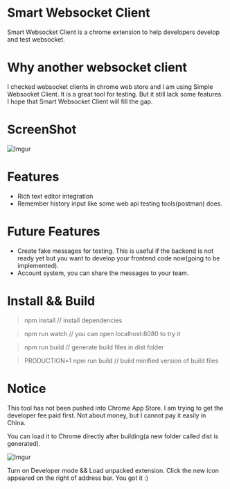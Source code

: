 # Smart Websocket Client
Smart Websocket Client is a chrome extension to help developers develop and test websocket.

# Why another websocket client
I checked websocket clients in chrome web store and I am using Simple Websocket Client. It is a great tool for testing. But it still lack some features. I hope that Smart Websocket Client will fill the gap.

# ScreenShot
![Imgur](http://i.imgur.com/VUcGU7e.jpg)

# Features
* Rich text editor integration
* Remember history input like some web api testing tools(postman) does.

# Future Features
* Create fake messages for testing. This is useful if the backend is not ready yet but you want to develop your frontend code now(going to be implemented).
* Account system, you can share the messages to your team. 

# Install && Build

> npm install // install dependencies

> npm run watch // you can open localhost:8080 to try it

> npm run build // generate build files in dist folder

> PRODUCTION=1 npm run build // build minified version of build files

# Notice

This tool has not been pushed into Chrome App Store. I am trying to get the developer fee paid first. Not about money, but I cannot pay it easily in China.

You can load it to Chrome directly after building(a new folder called dist is generated).
 
![Imgur](http://i.imgur.com/AJ98GJj.jpg)

Turn on Developer mode && Load unpacked extension. Click the new icon appeared on the right of address bar. You got it :)
